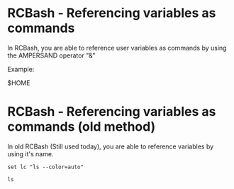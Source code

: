 <!--
 Copyright 2022 kaigonzalez
 
 Licensed under the Apache License, Version 2.0 (the "License");
 you may not use this file except in compliance with the License.
 You may obtain a copy of the License at
 
     http://www.apache.org/licenses/LICENSE-2.0
 
 Unless required by applicable law or agreed to in writing, software
 distributed under the License is distributed on an "AS IS" BASIS,
 WITHOUT WARRANTIES OR CONDITIONS OF ANY KIND, either express or implied.
 See the License for the specific language governing permissions and
 limitations under the License.
-->

# RCBash - Referencing variables as commands

In RCBash, you are able to reference user variables as commands by using the AMPERSAND operator "&"

Example:

$HOME <args>

# RCBash - Referencing variables as commands (old method)

In old RCBash (Still used today), you are able to reference variables by using it's name.

`set lc "ls --color=auto"`

`ls`